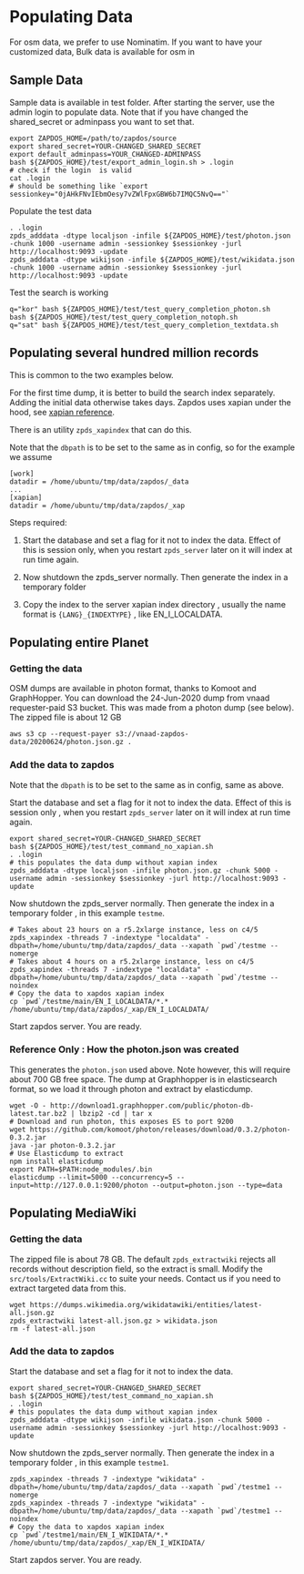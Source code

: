 # Populating Data

For osm data, we prefer to use Nominatim. If you want to have your customized data, 
Bulk data is available for osm in 

## Sample Data

Sample data is available in test folder. After starting the server, use the admin login to populate data.
Note that if you have changed the shared_secret or adminpass you want to set that.

```
export ZAPDOS_HOME=/path/to/zapdos/source
export shared_secret=YOUR-CHANGED_SHARED_SECRET
export default_adminpass=YOUR_CHANGED-ADMINPASS
bash ${ZAPDOS_HOME}/test/export_admin_login.sh > .login
# check if the login  is valid
cat .login
# should be something like `export sessionkey="0jAHkFNvIEbmOesy7vZWlFpxGBW6b7IMQC5NvQ=="`
```

Populate the test data

```
. .login
zpds_adddata -dtype localjson -infile ${ZAPDOS_HOME}/test/photon.json -chunk 1000 -username admin -sessionkey $sessionkey -jurl http://localhost:9093 -update
zpds_adddata -dtype wikijson -infile ${ZAPDOS_HOME}/test/wikidata.json -chunk 1000 -username admin -sessionkey $sessionkey -jurl http://localhost:9093 -update
```

Test the search is working

```
q="kor" bash ${ZAPDOS_HOME}/test/test_query_completion_photon.sh
bash ${ZAPDOS_HOME}/test/test_query_completion_notoph.sh
q="sat" bash ${ZAPDOS_HOME}/test/test_query_completion_textdata.sh
```

## Populating several hundred million records

This is common to the two examples below.

For the first time dump, it is better to build the search index separately.
Adding the initial data otherwise takes days. 
Zapdos uses xapian under the hood, see [xapian reference](https://xapian.org/docs/admin_notes.html#merging-databases).

There is an utility `zpds_xapindex` that can do this.

Note that the `dbpath` is to be set to the same as in config, so for the example we assume

```
[work]
datadir = /home/ubuntu/tmp/data/zapdos/_data
...
[xapian]
datadir = /home/ubuntu/tmp/data/zapdos/_xap
```

Steps required:

1. Start the database and set a flag for it not to index the data. Effect of this is session only,
when you restart `zpds_server` later on it will index at run time again.

2. Now shutdown the zpds_server normally. Then generate the index in a temporary folder

3. Copy the index to the server xapian index directory , usually the name format is `{LANG}_{INDEXTYPE}` , like EN_I_LOCALDATA.

## Populating entire Planet

### Getting the data

OSM dumps are available in photon format, thanks to Komoot and GraphHopper.
You can download the 24-Jun-2020 dump from vnaad requester-paid S3 bucket. This was made from a photon dump (see below).
The zipped file is about 12 GB 

```
aws s3 cp --request-payer s3://vnaad-zapdos-data/20200624/photon.json.gz . 
```

### Add the data to zapdos

Note that the `dbpath` is to be set to the same as in config, same as above.

Start the database and set a flag for it not to index the data.
Effect of this is session only , when you restart `zpds_server` later on it will index at run time again.

```
export shared_secret=YOUR-CHANGED_SHARED_SECRET
bash ${ZAPDOS_HOME}/test/test_command_no_xapian.sh
. .login
# this populates the data dump without xapian index
zpds_adddata -dtype localjson -infile photon.json.gz -chunk 5000 -username admin -sessionkey $sessionkey -jurl http://localhost:9093 -update
```

Now shutdown the zpds_server normally. Then generate the index in a temporary folder , in this example `testme`.

```
# Takes about 23 hours on a r5.2xlarge instance, less on c4/5
zpds_xapindex -threads 7 -indextype "localdata" -dbpath=/home/ubuntu/tmp/data/zapdos/_data --xapath `pwd`/testme --nomerge
# Takes about 4 hours on a r5.2xlarge instance, less on c4/5
zpds_xapindex -threads 7 -indextype "localdata" -dbpath=/home/ubuntu/tmp/data/zapdos/_data --xapath `pwd`/testme --noindex
# Copy the data to xapdos xapian index
cp `pwd`/testme/main/EN_I_LOCALDATA/*.* /home/ubuntu/tmp/data/zapdos/_xap/EN_I_LOCALDATA/
```

Start zapdos server. You are ready.

### Reference Only : How the photon.json was created

This generates the `photon.json` used above. Note however, this will require about 700 GB free space.
The dump at Graphhopper is in elasticsearch format, so we load it through photon and extract by elasticdump.

```
wget -O - http://download1.graphhopper.com/public/photon-db-latest.tar.bz2 | lbzip2 -cd | tar x
# Download and run photon, this exposes ES to port 9200
wget https://github.com/komoot/photon/releases/download/0.3.2/photon-0.3.2.jar
java -jar photon-0.3.2.jar
# Use Elasticdump to extract
npm install elasticdump
export PATH=$PATH:node_modules/.bin
elasticdump --limit=5000 --concurrency=5 --input=http://127.0.0.1:9200/photon --output=photon.json --type=data
```

## Populating MediaWiki

### Getting the data

The zipped file is about 78 GB.
The default `zpds_extractwiki` rejects all records without description field, so the extract is small.
Modify the `src/tools/ExtractWiki.cc` to suite your needs. Contact us if you need to extract targeted data from this.

```
wget https://dumps.wikimedia.org/wikidatawiki/entities/latest-all.json.gz
zpds_extractwiki latest-all.json.gz > wikidata.json
rm -f latest-all.json
```

### Add the data to zapdos

Start the database and set a flag for it not to index the data.

```
export shared_secret=YOUR-CHANGED_SHARED_SECRET
bash ${ZAPDOS_HOME}/test/test_command_no_xapian.sh
. .login
# this populates the data dump without xapian index
zpds_adddata -dtype wikijson -infile wikidata.json -chunk 5000 -username admin -sessionkey $sessionkey -jurl http://localhost:9093 -update
```

Now shutdown the zpds_server normally. Then generate the index in a temporary folder , in this example `testme1`.

```
zpds_xapindex -threads 7 -indextype "wikidata" -dbpath=/home/ubuntu/tmp/data/zapdos/_data --xapath `pwd`/testme1 --nomerge
zpds_xapindex -threads 7 -indextype "wikidata" -dbpath=/home/ubuntu/tmp/data/zapdos/_data --xapath `pwd`/testme1 --noindex
# Copy the data to xapdos xapian index
cp `pwd`/testme1/main/EN_I_WIKIDATA/*.* /home/ubuntu/tmp/data/zapdos/_xap/EN_I_WIKIDATA/
```

Start zapdos server. You are ready.
